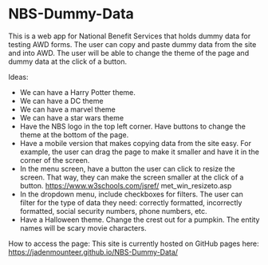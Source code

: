 # NBS-Dummy-Data
This is a web app for National Benefit Services that holds dummy data for testing AWD forms. The user can copy and paste dummy data from the site and into AWD.
The user will be able to change the theme of the page and dummy data at the click of a button.

Ideas:
- We can have a Harry Potter theme.
- We can have a DC theme
- We can have a marvel theme
- We can have a star wars theme
- Have the NBS logo in the top left corner. Have buttons to change the theme at the bottom of the page.
- Have a mobile version that makes copying data from the site easy. For example, the user can drag the page to make it smaller and have it in the corner of the screen.
- In the menu screen, have a button the user can click to resize the screen. That way, they can make the screen smaller at the click of a button. https://www.w3schools.com/jsref/
met_win_resizeto.asp
- In the dropdown menu, include checkboxes for filters. The user can filter for the type of data they need: correctly formatted, incorrectly formatted, social security numbers, phone numbers, etc.
- Have a Halloween theme. Change the crest out for a pumpkin. The entity names will be scary movie characters.

How to access the page:
This site is currently hosted on GitHub pages here: https://jadenmounteer.github.io/NBS-Dummy-Data/
